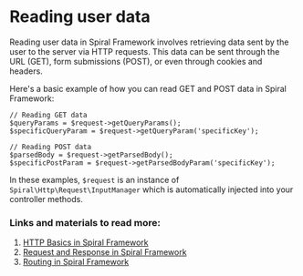 # Reading user data

Reading user data in Spiral Framework involves retrieving data sent by the user to the server via HTTP requests. This data can be sent through the URL (GET), form submissions (POST), or even through cookies and headers.

Here's a basic example of how you can read GET and POST data in Spiral Framework:

```
// Reading GET data
$queryParams = $request->getQueryParams();
$specificQueryParam = $request->getQueryParam('specificKey');

// Reading POST data
$parsedBody = $request->getParsedBody();
$specificPostParam = $request->getParsedBodyParam('specificKey');
```

In these examples, `$request` is an instance of `Spiral\Http\Request\InputManager` which is automatically injected into your controller methods.

### Links and materials to read more:
1. [HTTP Basics in Spiral Framework](https://spiral.dev/docs/http-basic/current/en)
2. [Request and Response in Spiral Framework](https://spiral.dev/docs/http-requests/current/en)
3. [Routing in Spiral Framework](https://spiral.dev/docs/http-routing/current/en)

